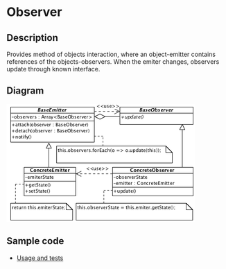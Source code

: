 # Observer

## Description

Provides method of objects interaction, where an object-emitter contains references of the objects-observers. When the emiter changes, observers update through known interface.

## Diagram

![Observer](observer.png)

## Sample code

* [Usage and tests](./../../test/observer-tests.js)